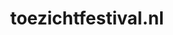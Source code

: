 ---
layout: post
title:  "toezichtfestival.nl"
internal_url:  "/dutchgov/toezichtfestival.nl.html"
subdomains_count: 17
all_subdomains_count: 17
urls_count: 17
ssl_rank: 0
http_rank: 39.470588235294
url_link: /data/toezichtfestival.nl/urls.txt
all_subdomains_link: /data/toezichtfestival.nl/all_subdomains.txt
subdomains_link: /data/toezichtfestival.nl/subdomains.txt
categories: dutchgov
---